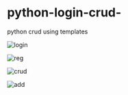 # python-login-crud-
python crud using templates

![login](https://user-images.githubusercontent.com/34789553/64170498-e75e8800-ce6d-11e9-82e2-32b5b3263dfc.png)

![reg](https://user-images.githubusercontent.com/34789553/64170541-f7766780-ce6d-11e9-818f-bd28c9c84337.png)


![crud](https://user-images.githubusercontent.com/34789553/64170556-00673900-ce6e-11e9-8684-520cf4beb218.png)


![add](https://user-images.githubusercontent.com/34789553/64170562-0826dd80-ce6e-11e9-8f09-6ee7b15b4540.png)


